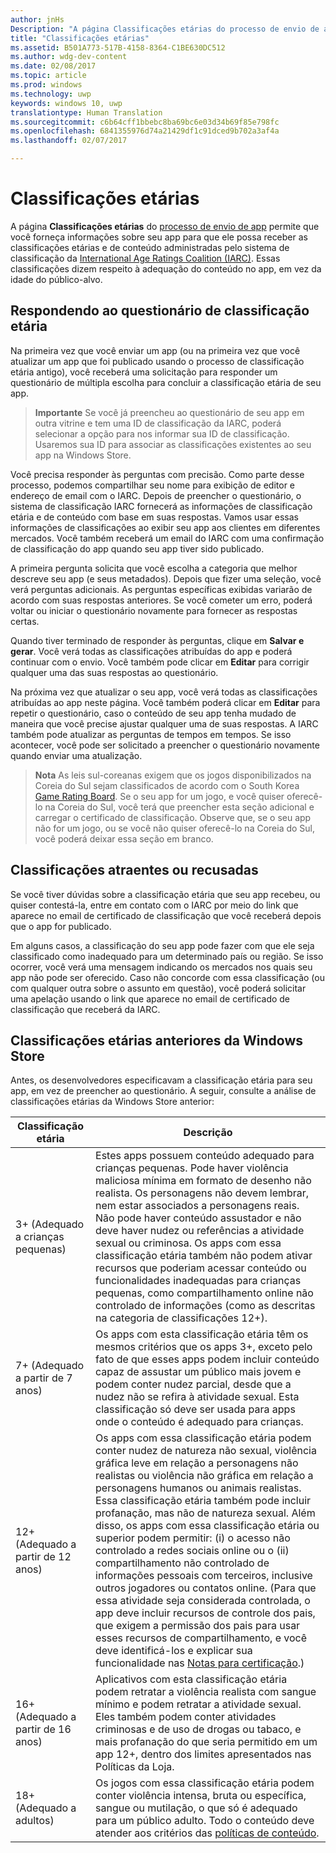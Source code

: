 ```yaml
---
author: jnHs
Description: "A página Classificações etárias do processo de envio de app permite que você forneça informações sobre seu app para que ele possa receber as classificações etárias adequadas da International Age Ratings Coalition (IARC)."
title: "Classificações etárias"
ms.assetid: B501A773-517B-4158-8364-C1BE630DC512
ms.author: wdg-dev-content
ms.date: 02/08/2017
ms.topic: article
ms.prod: windows
ms.technology: uwp
keywords: windows 10, uwp
translationtype: Human Translation
ms.sourcegitcommit: c6b64cff1bbebc8ba69bc6e03d34b69f85e798fc
ms.openlocfilehash: 6841355976d74a21429df1c91dced9b702a3af4a
ms.lasthandoff: 02/07/2017

---
```


# <a name="age-ratings"></a>Classificações etárias

A página **Classificações etárias** do [processo de envio de app](app-submissions.md) permite que você forneça informações sobre seu app para que ele possa receber as classificações etárias e de conteúdo administradas pelo sistema de classificação da [International Age Ratings Coalition (IARC)](http://go.microsoft.com/fwlink/p/?LinkId=716854). Essas classificações dizem respeito à adequação do conteúdo no app, em vez da idade do público-alvo.

## <a name="answering-the-age-ratings-questionnaire"></a>Respondendo ao questionário de classificação etária

Na primeira vez que você enviar um app (ou na primeira vez que você atualizar um app que foi publicado usando o processo de classificação etária antigo), você receberá uma solicitação para responder um questionário de múltipla escolha para concluir a classificação etária de seu app.

> **Importante**  Se você já preencheu ao questionário de seu app em outra vitrine e tem uma ID de classificação da IARC, poderá selecionar a opção para nos informar sua ID de classificação. Usaremos sua ID para associar as classificações existentes ao seu app na Windows Store.

Você precisa responder às perguntas com precisão. Como parte desse processo, podemos compartilhar seu nome para exibição de editor e endereço de email com o IARC. Depois de preencher o questionário, o sistema de classificação IARC fornecerá as informações de classificação etária e de conteúdo com base em suas respostas. Vamos usar essas informações de classificações ao exibir seu app aos clientes em diferentes mercados. Você também receberá um email do IARC com uma confirmação de classificação do app quando seu app tiver sido publicado.

A primeira pergunta solicita que você escolha a categoria que melhor descreve seu app (e seus metadados). Depois que fizer uma seleção, você verá perguntas adicionais. As perguntas específicas exibidas variarão de acordo com suas respostas anteriores. Se você cometer um erro, poderá voltar ou iniciar o questionário novamente para fornecer as respostas certas.

Quando tiver terminado de responder às perguntas, clique em **Salvar e gerar**. Você verá todas as classificações atribuídas do app e poderá continuar com o envio. Você também pode clicar em **Editar** para corrigir qualquer uma das suas respostas ao questionário.

Na próxima vez que atualizar o seu app, você verá todas as classificações atribuídas ao app neste página. Você também poderá clicar em **Editar** para repetir o questionário, caso o conteúdo de seu app tenha mudado de maneira que você precise ajustar qualquer uma de suas respostas. A IARC também pode atualizar as perguntas de tempos em tempos. Se isso acontecer, você pode ser solicitado a preencher o questionário novamente quando enviar uma atualização.

> **Nota**  As leis sul-coreanas exigem que os jogos disponibilizados na Coreia do Sul sejam classificados de acordo com o South Korea [Game Rating Board](http://go.microsoft.com/fwlink/p/?LinkId=228256). Se o seu app for um jogo, e você quiser oferecê-lo na Coreia do Sul, você terá que preencher esta seção adicional e carregar o certificado de classificação. Observe que, se o seu app não for um jogo, ou se você não quiser oferecê-lo na Coreia do Sul, você poderá deixar essa seção em branco.

## <a name="appealing-ratings-or-refused-classifications"></a>Classificações atraentes ou recusadas

Se você tiver dúvidas sobre a classificação etária que seu app recebeu, ou quiser contestá-la, entre em contato com o IARC por meio do link que aparece no email de certificado de classificação que você receberá depois que o app for publicado.

Em alguns casos, a classificação do seu app pode fazer com que ele seja classificado como inadequado para um determinado país ou região. Se isso ocorrer, você verá uma mensagem indicando os mercados nos quais seu app não pode ser oferecido. Caso não concorde com essa classificação (ou com qualquer outra sobre o assunto em questão), você poderá solicitar uma apelação usando o link que aparece no email de certificado de classificação que receberá da IARC.

## <a name="previous-windows-store-age-ratings"></a>Classificações etárias anteriores da Windows Store


Antes, os desenvolvedores especificavam a classificação etária para seu app, em vez de preencher ao questionário. A seguir, consulte a análise de classificações etárias da Windows Store anterior:

| Classificação etária                           | Descrição                            |
|--------------------------------------|----------------------------------------|
| 3+ (Adequado a crianças pequenas)     | Estes apps possuem conteúdo adequado para crianças pequenas. Pode haver violência maliciosa mínima em formato de desenho não realista. Os personagens não devem lembrar, nem estar associados a personagens reais. Não pode haver conteúdo assustador e não deve haver nudez ou referências a atividade sexual ou criminosa. Os apps com essa classificação etária também não podem ativar recursos que poderiam acessar conteúdo ou funcionalidades inadequadas para crianças pequenas, como compartilhamento online não controlado de informações (como as descritas na categoria de classificações 12+).            |
| 7+ (Adequado a partir de 7 anos)   | Os apps com esta classificação etária têm os mesmos critérios que os apps 3+, exceto pelo fato de que esses apps podem incluir conteúdo capaz de assustar um público mais jovem e podem conter nudez parcial, desde que a nudez não se refira à atividade sexual. Esta classificação só deve ser usada para apps onde o conteúdo é adequado para crianças.                                                                                   |
| 12+ (Adequado a partir de 12 anos) | Os apps com essa classificação etária podem conter nudez de natureza não sexual, violência gráfica leve em relação a personagens não realistas ou violência não gráfica em relação a personagens humanos ou animais realistas. Essa classificação etária também pode incluir profanação, mas não de natureza sexual. Além disso, os apps com essa classificação etária ou superior podem permitir: (i) o acesso não controlado a redes sociais online ou o (ii) compartilhamento não controlado de informações pessoais com terceiros, inclusive outros jogadores ou contatos online. (Para que essa atividade seja considerada controlada, o app deve incluir recursos de controle dos pais, que exigem a permissão dos pais para usar esses recursos de compartilhamento, e você deve identificá-los e explicar sua funcionalidade nas [Notas para certificação](notes-for-certification.md).) |
| 16+ (Adequado a partir de 16 anos) | Aplicativos com esta classificação etária podem retratar a violência realista com sangue mínimo e podem retratar a atividade sexual. Eles também podem conter atividades criminosas e de uso de drogas ou tabaco, e mais profanação do que seria permitido em um app 12+, dentro dos limites apresentados nas Políticas da Loja.                                                                                                                           |
| 18+ (Adequado a adultos)            | Os jogos com essa classificação etária podem conter violência intensa, bruta ou específica, sangue ou mutilação, o que só é adequado para um público adulto. Todo o conteúdo deve atender aos critérios das [políticas de conteúdo](https://msdn.microsoft.com/library/windows/apps/dn764944).                                                                                                                                                            |

